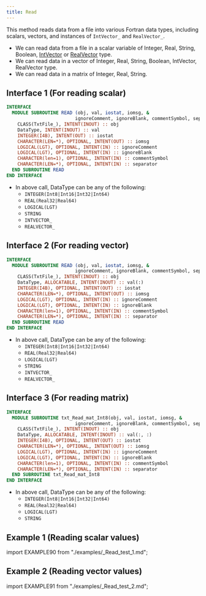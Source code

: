 ```yaml
---
title: Read
---
```


This method reads data from a file into various Fortran data types, including scalars, vectors, and instances of `IntVector_` and `RealVector_`.

- We can read data from a file in a scalar variable of Integer, Real, String, Boolean, [IntVector](../IntVector/IntVector_.md) or [RealVector](../RealVector/RealVector_.md) type.
- We can read data in a vector of Integer, Real, String, Boolean, IntVector, RealVector type.
- We can read data in a matrix of Integer, Real, String.

## Interface 1 (For reading scalar)

```fortran
INTERFACE
  MODULE SUBROUTINE READ (obj, val, iostat, iomsg, &
                         ignoreComment, ignoreBlank, commentSymbol, separator)
    CLASS(TxtFile_), INTENT(INOUT) :: obj
    DataType, INTENT(INOUT) :: val
    INTEGER(I4B), INTENT(OUT) :: iostat
    CHARACTER(LEN=*), OPTIONAL, INTENT(OUT) :: iomsg
    LOGICAL(LGT), OPTIONAL, INTENT(IN) :: ignoreComment
    LOGICAL(LGT), OPTIONAL, INTENT(IN) :: ignoreBlank
    CHARACTER(len=1), OPTIONAL, INTENT(IN) :: commentSymbol
    CHARACTER(LEN=*), OPTIONAL, INTENT(IN) :: separator
  END SUBROUTINE READ
END INTERFACE
```

- In above call, DataType can be any of the following:
  - `INTEGER(Int8|Int16|Int32|Int64)`
  - `REAL(Real32|Real64)`
  - `LOGICAL(LGT)`
  - `STRING`
  - `INTVECTOR_`
  - `REALVECTOR_`

## Interface 2 (For reading vector)

```fortran
INTERFACE
  MODULE SUBROUTINE READ (obj, val, iostat, iomsg, &
                         ignoreComment, ignoreBlank, commentSymbol, separator)
    CLASS(TxtFile_), INTENT(INOUT) :: obj
    DataType, ALLOCATABLE, INTENT(INOUT) :: val(:)
    INTEGER(I4B), OPTIONAL, INTENT(OUT) :: iostat
    CHARACTER(LEN=*), OPTIONAL, INTENT(OUT) :: iomsg
    LOGICAL(LGT), OPTIONAL, INTENT(IN) :: ignoreComment
    LOGICAL(LGT), OPTIONAL, INTENT(IN) :: ignoreBlank
    CHARACTER(len=1), OPTIONAL, INTENT(IN) :: commentSymbol
    CHARACTER(LEN=*), OPTIONAL, INTENT(IN) :: separator
  END SUBROUTINE READ
END INTERFACE
```

- In above call, DataType can be any of the following:
  - `INTEGER(Int8|Int16|Int32|Int64)`
  - `REAL(Real32|Real64)`
  - `LOGICAL(LGT)`
  - `STRING`
  - `INTVECTOR_`
  - `REALVECTOR_`

## Interface 3 (For reading matrix)

```fortran
INTERFACE
  MODULE SUBROUTINE txt_Read_mat_Int8(obj, val, iostat, iomsg, &
                         ignoreComment, ignoreBlank, commentSymbol, separator)
    CLASS(TxtFile_), INTENT(INOUT) :: obj
    DataType, ALLOCATABLE, INTENT(INOUT) :: val(:, :)
    INTEGER(I4B), OPTIONAL, INTENT(OUT) :: iostat
    CHARACTER(LEN=*), OPTIONAL, INTENT(OUT) :: iomsg
    LOGICAL(LGT), OPTIONAL, INTENT(IN) :: ignoreComment
    LOGICAL(LGT), OPTIONAL, INTENT(IN) :: ignoreBlank
    CHARACTER(len=1), OPTIONAL, INTENT(IN) :: commentSymbol
    CHARACTER(LEN=*), OPTIONAL, INTENT(IN) :: separator
  END SUBROUTINE txt_Read_mat_Int8
END INTERFACE
```

- In above call, DataType can be any of the following:
  - `INTEGER(Int8|Int16|Int32|Int64)`
  - `REAL(Real32|Real64)`
  - `LOGICAL(LGT)`
  - `STRING`


## Example 1 (Reading scalar values)


import EXAMPLE90 from "./examples/_Read_test_1.md";

<EXAMPLE90 />

## Example 2 (Reading vector values)

import EXAMPLE91 from "./examples/_Read_test_2.md";

<EXAMPLE91 />
